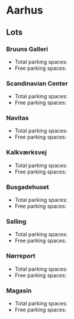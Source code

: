 
# Aarhus
## Lots

### Bruuns Galleri

* Total parking spaces: <Value topic="parken-dd/parken-dd/Aarhus/aarhusbruunsgalleri/total"/>
* Free parking spaces: <Value topic="parken-dd/parken-dd/Aarhus/aarhusbruunsgalleri/free"/>


### Scandinavian Center

* Total parking spaces: <Value topic="parken-dd/parken-dd/Aarhus/aarhusscandinaviancenter/total"/>
* Free parking spaces: <Value topic="parken-dd/parken-dd/Aarhus/aarhusscandinaviancenter/free"/>


### Navitas

* Total parking spaces: <Value topic="parken-dd/parken-dd/Aarhus/aarhusnavitas/total"/>
* Free parking spaces: <Value topic="parken-dd/parken-dd/Aarhus/aarhusnavitas/free"/>


### Kalkværksvej

* Total parking spaces: <Value topic="parken-dd/parken-dd/Aarhus/aarhuskalkværksvej/total"/>
* Free parking spaces: <Value topic="parken-dd/parken-dd/Aarhus/aarhuskalkværksvej/free"/>


### Busgadehuset

* Total parking spaces: <Value topic="parken-dd/parken-dd/Aarhus/aarhusbusgadehuset/total"/>
* Free parking spaces: <Value topic="parken-dd/parken-dd/Aarhus/aarhusbusgadehuset/free"/>


### Salling

* Total parking spaces: <Value topic="parken-dd/parken-dd/Aarhus/aarhussalling/total"/>
* Free parking spaces: <Value topic="parken-dd/parken-dd/Aarhus/aarhussalling/free"/>


### Nørreport

* Total parking spaces: <Value topic="parken-dd/parken-dd/Aarhus/aarhusnørreport/total"/>
* Free parking spaces: <Value topic="parken-dd/parken-dd/Aarhus/aarhusnørreport/free"/>


### Magasin

* Total parking spaces: <Value topic="parken-dd/parken-dd/Aarhus/aarhusmagasin/total"/>
* Free parking spaces: <Value topic="parken-dd/parken-dd/Aarhus/aarhusmagasin/free"/>

